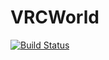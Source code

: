 # VRCWorld
[![Build Status](https://travis-ci.org/RoxyBoxxy/VRCWorld.svg?branch=master)](https://travis-ci.org/RoxyBoxxy/VRCWorld)
